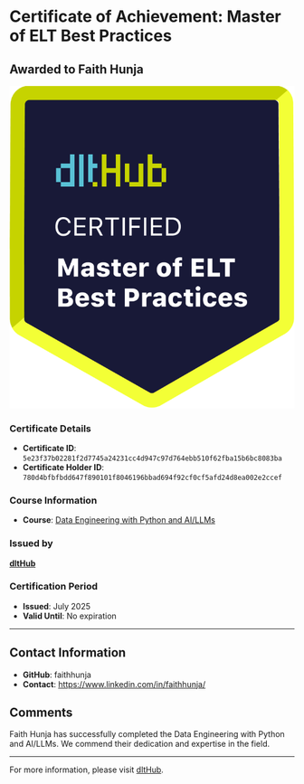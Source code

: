 
# Certificate of Achievement: Master of ELT Best Practices

## Awarded to **Faith Hunja**

![Course Image](../badges/dlt_master_elt_best_practices_badge.png)

### Certificate Details
- **Certificate ID**: `5e23f37b02281f2d7745a24231cc4d947c97d764ebb510f62fba15b6bc8083ba`
- **Certificate Holder ID**: `780d4bfbfbdd647f890101f8046196bbad694f92cf0cf5afd24d8ea002e2ccef`

### Course Information
- **Course**: [Data Engineering with Python and AI/LLMs](https://www.youtube.com/watch?v=T23Bs75F7ZQ)

### Issued by
[**dltHub**](https://dlthub.com/) 

### Certification Period
- **Issued**: July 2025
- **Valid Until**: No expiration

---

## Contact Information
- **GitHub**: faithhunja
- **Contact**: https://www.linkedin.com/in/faithhunja/

## Comments
Faith Hunja has successfully completed the Data Engineering with Python and AI/LLMs. We commend their dedication and expertise in the field.

---

For more information, please visit [dltHub](https://dlthub.com/).
    